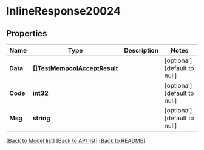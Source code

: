 # InlineResponse20024

## Properties
Name | Type | Description | Notes
------------ | ------------- | ------------- | -------------
**Data** | [**[]TestMempoolAcceptResult**](TestMempoolAcceptResult.md) |  | [optional] [default to null]
**Code** | **int32** |  | [optional] [default to null]
**Msg** | **string** |  | [optional] [default to null]

[[Back to Model list]](../README.md#documentation-for-models) [[Back to API list]](../README.md#documentation-for-api-endpoints) [[Back to README]](../README.md)

